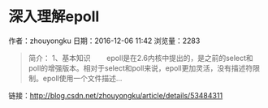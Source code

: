 # 深入理解epoll
作者：zhouyongku
日期：2016-12-06 11:42
浏览量：2283
> 简介：﻿﻿
1、基本知识
　　epoll是在2.6内核中提出的，是之前的select和poll的增强版本。相对于select和poll来说，epoll更加灵活，没有描述符限制。epoll使用一个文件描述...

 链接：http://blog.csdn.net/zhouyongku/article/details/53484311
